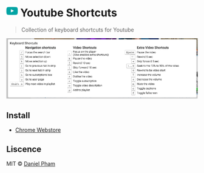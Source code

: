 # <img src="src/imgs/128.png" width="30"> Youtube Shortcuts

> Collection of keyboard shortcuts for Youtube

![](screen_shot.png)

## Install

 - [Chrome Webstore](https://chrome.google.com/webstore/detail/youtube-focus-shortcut/fnapinimcdpmgkedhjbfckmpjppnbhba?hl=en-US&gl=CA)

## Liscence
MIT © [Daniel Pham](https://daniwa.github.io)
